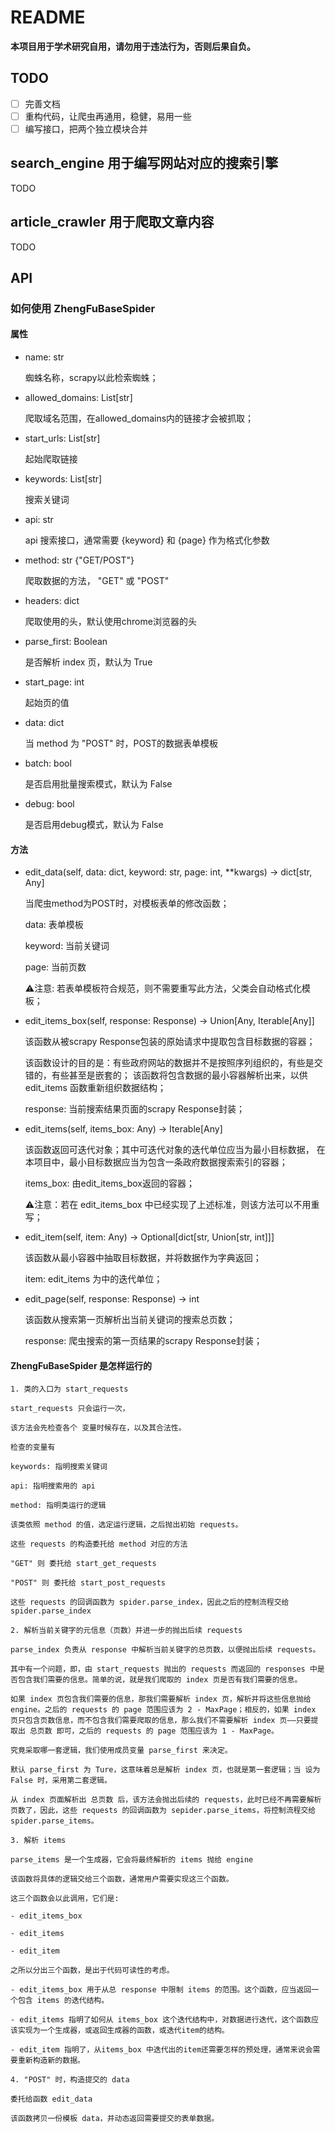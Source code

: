 # README

__本项目用于学术研究自用，请勿用于违法行为，否则后果自负。__

## TODO

- [ ] 完善文档
- [ ] 重构代码，让爬虫再通用，稳健，易用一些
- [ ] 编写接口，把两个独立模块合并

## search_engine 用于编写网站对应的搜索引擎

TODO

## article_crawler 用于爬取文章内容

TODO

## API

### 如何使用 ZhengFuBaseSpider

#### 属性

- name: str

    蜘蛛名称，scrapy以此检索蜘蛛；

- allowed_domains: List[str]

    爬取域名范围，在allowed_domains内的链接才会被抓取；

- start_urls: List[str]

    起始爬取链接

- keywords: List[str]

    搜索关键词

- api: str

    api 搜索接口，通常需要 {keyword} 和 {page} 作为格式化参数

- method: str {"GET/POST"}

    爬取数据的方法， "GET" 或 "POST"

- headers: dict

    爬取使用的头，默认使用chrome浏览器的头

- parse_first: Boolean

    是否解析 index 页，默认为 True

- start_page: int

    起始页的值

- data: dict

    当 method 为 "POST" 时，POST的数据表单模板

- batch: bool

    是否启用批量搜索模式，默认为 False

- debug: bool

    是否启用debug模式，默认为 False

#### 方法

- edit_data(self, data: dict, keyword: str, page: int, **kwargs) -> dict[str, Any]

    当爬虫method为POST时，对模板表单的修改函数；

    data: 表单模板

    keyword: 当前关键词

    page: 当前页数

    ⚠️注意: 若表单模板符合规范，则不需要重写此方法，父类会自动格式化模板；

- edit_items_box(self, response: Response) -> Union[Any, Iterable[Any]]

    该函数从被scrapy Response包装的原始请求中提取包含目标数据的容器；

    该函数设计的目的是：有些政府网站的数据并不是按照序列组织的，有些是交错的，有些甚至是嵌套的；
    该函数将包含数据的最小容器解析出来，以供 edit_items 函数重新组织数据结构；

    response: 当前搜索结果页面的scrapy Response封装；

- edit_items(self, items_box: Any) -> Iterable[Any]

    该函数返回可迭代对象；其中可迭代对象的迭代单位应当为最小目标数据，
    在本项目中，最小目标数据应当为包含一条政府数据搜索索引的容器；

    items_box: 由edit_items_box返回的容器；

    ⚠️注意：若在 edit_items_box 中已经实现了上述标准，则该方法可以不用重写；

- edit_item(self, item: Any) -> Optional[dict[str, Union[str, int]]]

    该函数从最小容器中抽取目标数据，并将数据作为字典返回；

    item: edit_items 为中的迭代单位；

- edit_page(self, response: Response) -> int

    该函数从搜索第一页解析出当前关键词的搜索总页数；

    response: 爬虫搜索的第一页结果的scrapy Response封装；

#### ZhengFuBaseSpider 是怎样运行的

    1. 类的入口为 start_requests

    start_requests 只会运行一次，

    该方法会先检查各个 变量时候存在，以及其合法性。

    检查的变量有 

    keywords: 指明搜索关键词

    api: 指明搜索用的 api

    method: 指明类运行的逻辑

    该类依照 method 的值，选定运行逻辑，之后抛出初始 requests。

    这些 requests 的构造委托给 method 对应的方法

    "GET" 则 委托给 start_get_requests

    "POST" 则 委托给 start_post_requests

    这些 requests 的回调函数为 spider.parse_index，因此之后的控制流程交给 spider.parse_index

    2. 解析当前关键字的元信息（页数）并进一步的抛出后续 requests

    parse_index 负责从 response 中解析当前关键字的总页数，以便抛出后续 requests。

    其中有一个问题，即，由 start_requests 抛出的 requests 而返回的 responses 中是否包含我们需要的信息。简单的说，就是我们爬取的 index 页是否有我们需要的信息。

    如果 index 页包含我们需要的信息，那我们需要解析 index 页，解析并将这些信息抛给 engine。之后的 requests 的 page 范围应该为 2 - MaxPage；相反的，如果 index 页只包含页数信息，而不包含我们需要爬取的信息，那么我们不需要解析 index 页——只要提取出 总页数 即可，之后的 requests 的 page 范围应该为 1 - MaxPage。

    究竟采取哪一套逻辑，我们使用成员变量 parse_first 来决定。

    默认 parse_first 为 Ture，这意味着总是解析 index 页，也就是第一套逻辑；当 设为 False 时，采用第二套逻辑。

    从 index 页面解析出 总页数 后，该方法会抛出后续的 requests，此时已经不再需要解析页数了，因此，这些 requests 的回调函数为 sepider.parse_items，将控制流程交给 spider.parse_items。

    3. 解析 items

    parse_items 是一个生成器，它会将最终解析的 items 抛给 engine

    该函数将具体的逻辑交给三个函数，通常用户需要实现这三个函数。

    这三个函数会以此调用，它们是:

    - edit_items_box

    - edit_items

    - edit_item

    之所以分出三个函数，是出于代码可读性的考虑。

    - edit_items_box 用于从总 response 中限制 items 的范围。这个函数，应当返回一个包含 items 的迭代结构。

    - edit_items 指明了如何从 items_box 这个迭代结构中，对数据进行迭代，这个函数应该实现为一个生成器，或返回生成器的函数，或迭代item的结构。

    - edit_item 指明了，从items_box 中迭代出的item还需要怎样的预处理，通常来说会需要重新构造新的数据。

    4. "POST" 时，构造提交的 data

    委托给函数 edit_data

    该函数拷贝一份模板 data，并动态返回需要提交的表单数据。
